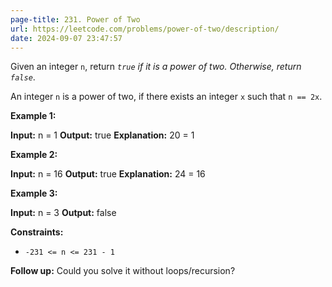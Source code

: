 ```yaml
---
page-title: 231. Power of Two
url: https://leetcode.com/problems/power-of-two/description/
date: 2024-09-07 23:47:57
---
```

Given an integer `n`, return *`true` if it is a power of two. Otherwise, return `false`*.

An integer `n` is a power of two, if there exists an integer `x` such that `n == 2x`.

**Example 1:**

**Input:** n = 1
**Output:** true
**Explanation:** 20 = 1

**Example 2:**

**Input:** n = 16
**Output:** true
**Explanation:** 24 = 16

**Example 3:**

**Input:** n = 3
**Output:** false

**Constraints:**

-   `-231 <= n <= 231 - 1`

**Follow up:** Could you solve it without loops/recursion?